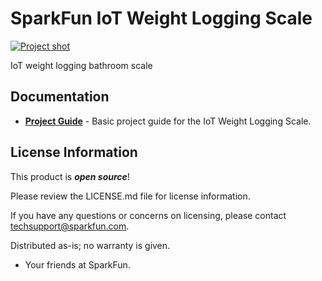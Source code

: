 SparkFun IoT Weight Logging Scale
========================================

[![Project shot](https://cdn.sparkfun.com/r/600-600/assets/learn_tutorials/7/4/1/iot_scale_project_shot.jpg)](https://cdn.sparkfun.com/assets/learn_tutorials/7/4/1/iot_scale_project_shot.jpg)

IoT weight logging bathroom scale

Documentation
--------------
* **[Project Guide](https://learn.sparkfun.com/tutorials/iot-weight-logging-scale)** - Basic project guide for the IoT Weight Logging Scale.

License Information
-------------------

This product is _**open source**_! 

Please review the LICENSE.md file for license information. 

If you have any questions or concerns on licensing, please contact techsupport@sparkfun.com.

Distributed as-is; no warranty is given.

- Your friends at SparkFun.

_<COLLABORATION CREDIT>_
